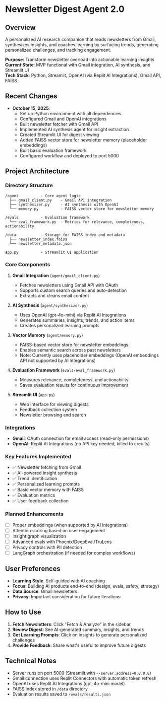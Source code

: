 # Newsletter Digest Agent 2.0

## Overview
A personalized AI research companion that reads newsletters from Gmail, synthesizes insights, and coaches learning by surfacing trends, generating personalized challenges, and tracking engagement.

**Purpose**: Transform newsletter overload into actionable learning insights  
**Current State**: MVP functional with Gmail integration, AI synthesis, and Streamlit UI  
**Tech Stack**: Python, Streamlit, OpenAI (via Replit AI Integrations), Gmail API, FAISS

## Recent Changes
- **October 15, 2025**: 
  - Set up Python environment with all dependencies
  - Configured Gmail and OpenAI integrations
  - Built newsletter fetcher with Gmail API
  - Implemented AI synthesis agent for insight extraction
  - Created Streamlit UI for digest viewing
  - Added FAISS vector store for newsletter memory (placeholder embeddings)
  - Built basic evaluation framework
  - Configured workflow and deployed to port 5000

## Project Architecture

### Directory Structure
```
/agent          - Core agent logic
  ├── gmail_client.py    - Gmail API integration
  ├── synthesizer.py     - AI synthesis with OpenAI
  └── memory.py          - FAISS vector store for newsletter memory

/evals          - Evaluation framework
  └── eval_framework.py  - Metrics for relevance, completeness, actionability

/data           - Storage for FAISS index and metadata
  ├── newsletter_index.faiss
  └── newsletter_metadata.json

app.py          - Streamlit UI application
```

### Core Components

1. **Gmail Integration** (`agent/gmail_client.py`)
   - Fetches newsletters using Gmail API with OAuth
   - Supports custom search queries and auto-detection
   - Extracts and cleans email content

2. **AI Synthesis** (`agent/synthesizer.py`)
   - Uses OpenAI (gpt-4o-mini) via Replit AI Integrations
   - Generates summaries, insights, trends, and action items
   - Creates personalized learning prompts

3. **Vector Memory** (`agent/memory.py`)
   - FAISS-based vector store for newsletter embeddings
   - Enables semantic search across past newsletters
   - Note: Currently uses placeholder embeddings (OpenAI embeddings API not supported by AI Integrations)

4. **Evaluation Framework** (`evals/eval_framework.py`)
   - Measures relevance, completeness, and actionability
   - Saves evaluation results for continuous improvement

5. **Streamlit UI** (`app.py`)
   - Web interface for viewing digests
   - Feedback collection system
   - Newsletter browsing and search

### Integrations
- **Gmail**: OAuth connection for email access (read-only permissions)
- **OpenAI**: Replit AI Integrations (no API key needed, billed to credits)

### Key Features Implemented
- ✅ Newsletter fetching from Gmail
- ✅ AI-powered insight synthesis
- ✅ Trend identification
- ✅ Personalized learning prompts
- ✅ Basic vector memory with FAISS
- ✅ Evaluation metrics
- ✅ User feedback collection

### Planned Enhancements
- [ ] Proper embeddings (when supported by AI Integrations)
- [ ] Attention scoring based on user engagement
- [ ] Insight graph visualization
- [ ] Advanced evals with Phoenix/DeepEval/TruLens
- [ ] Privacy controls with PII detection
- [ ] LangGraph orchestration (if needed for complex workflows)

## User Preferences
- **Learning Style**: Self-guided with AI coaching
- **Focus**: Building AI products end-to-end (design, evals, safety, strategy)
- **Data Source**: Gmail newsletters
- **Privacy**: Important consideration for future iterations

## How to Use

1. **Fetch Newsletters**: Click "Fetch & Analyze" in the sidebar
2. **Review Digest**: See AI-generated summary, insights, and trends
3. **Get Learning Prompts**: Click on insights to generate personalized challenges
4. **Provide Feedback**: Share what's useful to improve future digests

## Technical Notes

- Server runs on port 5000 (Streamlit with `--server.address=0.0.0.0`)
- Gmail connection uses Replit Connectors with automatic token refresh
- OpenAI uses Replit AI Integrations (gpt-4o-mini model)
- FAISS index stored in `/data` directory
- Evaluation results saved to `/evals/results.json`
